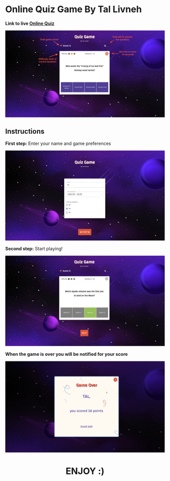 # Online Quiz Game By Tal Livneh

**Link to live [Online Quiz](https://online-quiz-game-by-tal-livneh.netlify.app/)**

![first step](src/readme-images/instructions-image.png)
## Instructions

**First step:** Enter your name and game preferences

![first step](src/readme-images/first-step.png)

**Second step:** Start playing!

![second step](src/readme-images/second-step.png)

**When the game is over you will be notified for your score**

![game over](src/readme-images/game-over.png)

<h1 align="center">ENJOY :)</h1>